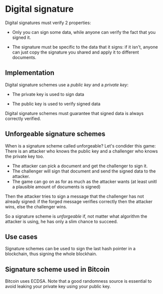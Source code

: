 # Digital signature

Digital signatures must verify 2 properties:

- Only you can sign some data, while anyone can verify the fact that you signed it.

- The signature must be specific to the data that it signs: if it isn't, anyone can just copy the signature you shared and apply it to different documents.

## Implementation

Digital signature schemes use a *public key* and a *private key*:

- The private key is used to sign data

- The public key is used to verify signed data

Digital signature schemes must guarantee that signed data is always correctly verified.

## Unforgeable signature schemes

When is a signature scheme called unforgeable? Let's condider this game:
There is an attacker who knows the public key and a challenger who knows the private key too.

- The attacker can pick a document and get the challenger to sign it.
- The challenger will sign that document and send the signed data to the attacker.
- The game can go on as for as much as the attacker wants (at least unitl a plausible amount of documents is signed)

Then the attacker tries to sign a message that the challenger has not already signed: if the forged message verifies correctly then the attacker wins, else the challenger wins.

So a signature scheme is *unforgeable* if, not matter what algorithm the attacker is using, he has only a slim chance to succeed.

## Use cases

Signature schemes can be used to sign the last hash pointer in a blockchain, thus signing the whole blockhain.

## Signature scheme used in Bitcoin

Bitcoin uses ECDSA. Note that a good randomness source is essential to avoid leaking your private key using your public key.